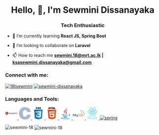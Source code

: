 <h1 align="center">Hello, 👋, I'm Sewmini Dissanayaka</h1>
<h3 align="center">Tech Enthusiastic</h3>

- 🌱 I’m currently learning **React JS, Spring Boot**

- 👯 I’m looking to collaborate on **Laravel**

- 📫 How to reach me **sewmini.18@mrt.ac.lk | ksasewmini.dissanayaka@gmail.com**

<h3 align="left">Connect with me:</h3>
<p align="left">
<a href="https://twitter.com/18tsewmini" target="blank"><img align="center" src="https://cdn.jsdelivr.net/npm/simple-icons@3.0.1/icons/twitter.svg" alt="18tsewmini" height="30" width="40" /></a>
<a href="https://linkedin.com/in/sewmini-dissanayaka" target="blank"><img align="center" src="https://cdn.jsdelivr.net/npm/simple-icons@3.0.1/icons/linkedin.svg" alt="sewmini-dissanayaka" height="30" width="40" /></a>
</p>

<h3 align="left">Languages and Tools:</h3>
<p align="left"> <a href="https://angular.io" target="_blank"> <img src="https://raw.githubusercontent.com/devicons/devicon/master/icons/angularjs/angularjs-original-wordmark.svg" alt="angularjs" width="40" height="40"/> </a> <a href="https://www.cprogramming.com/" target="_blank"> <img src="https://raw.githubusercontent.com/devicons/devicon/master/icons/c/c-original.svg" alt="c" width="40" height="40"/> </a> <a href="https://www.w3schools.com/css/" target="_blank"> <img src="https://raw.githubusercontent.com/devicons/devicon/master/icons/css3/css3-original-wordmark.svg" alt="css3" width="40" height="40"/> </a> <a href="https://www.w3.org/html/" target="_blank"> <img src="https://raw.githubusercontent.com/devicons/devicon/master/icons/html5/html5-original-wordmark.svg" alt="html5" width="40" height="40"/> </a> <a href="https://www.java.com" target="_blank"> <img src="https://raw.githubusercontent.com/devicons/devicon/master/icons/java/java-original.svg" alt="java" width="40" height="40"/> </a> <a href="https://www.mysql.com/" target="_blank"> <img src="https://raw.githubusercontent.com/devicons/devicon/master/icons/mysql/mysql-original-wordmark.svg" alt="mysql" width="40" height="40"/> </a> <a href="https://reactjs.org/" target="_blank"> <img src="https://raw.githubusercontent.com/devicons/devicon/master/icons/react/react-original-wordmark.svg" alt="react" width="40" height="40"/> </a> <a href="https://spring.io/" target="_blank"> <img src="https://www.vectorlogo.zone/logos/springio/springio-icon.svg" alt="spring" width="40" height="40"/> </a> </p>

<p><img align="left" src="https://github-readme-stats.vercel.app/api/top-langs?username=sewmini-18&show_icons=true&locale=en&layout=compact" alt="sewmini-18" /></p>

<p>&nbsp;<img align="center" src="https://github-readme-stats.vercel.app/api?username=sewmini-18&show_icons=true&locale=en" alt="sewmini-18" /></p>


